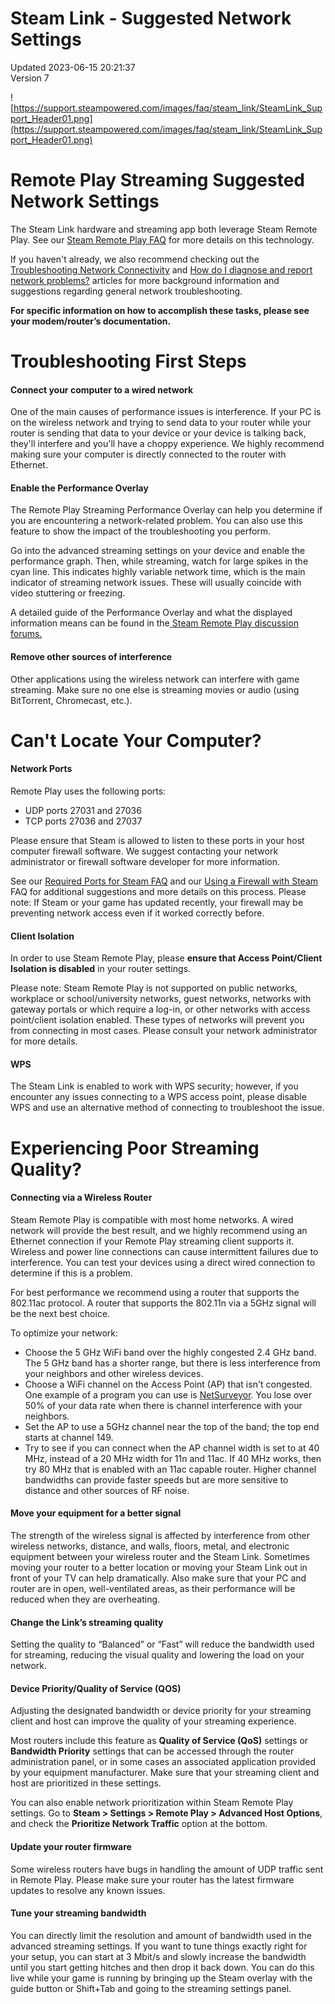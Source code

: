 # Steam Link - Suggested Network Settings
Updated 2023-06-15 20:21:37  
Version 7  

![https://support.steampowered.com/images/faq/steam_link/SteamLink_Support_Header01.png](https://support.steampowered.com/images/faq/steam_link/SteamLink_Support_Header01.png)  
  
# Remote Play Streaming Suggested Network Settings
  
The Steam Link hardware and streaming app both leverage Steam Remote Play. See our [Steam Remote Play FAQ](https://help.steampowered.com/en/faqs/view/0689-74B8-92AC-10F2) for more details on this technology.  
  
If you haven't already, we also recommend checking out the [Troubleshooting Network Connectivity](https://help.steampowered.com/en/faqs/view/669A-2F68-D1D1-A5EC) and [How do I diagnose and report network problems?](https://help.steampowered.com/en/faqs/view/3E5A-CFB6-2269-D6C1) articles for more background information and suggestions regarding general network troubleshooting.  
  
**For specific information on how to accomplish these tasks, please see your modem/router’s documentation.**  
  
  
# Troubleshooting First Steps
 #### Connect your computer to a wired network
One of the main causes of performance issues is interference. If your PC is on the wireless network and trying to send data to your router while your router is sending that data to your device or your device is talking back, they'll interfere and you'll have a choppy experience. We highly recommend making sure your computer is directly connected to the router with Ethernet.  
  
#### Enable the Performance Overlay
The Remote Play Streaming Performance Overlay can help you determine if you are encountering a network-related problem. You can also use this feature to show the impact of the troubleshooting you perform.  
  
Go into the advanced streaming settings on your device and enable the performance graph. Then, while streaming, watch for large spikes in the cyan line. This indicates highly variable network time, which is the main indicator of streaming network issues. These will usually coincide with video stuttering or freezing.  
  
A detailed guide of the Performance Overlay and what the displayed information means can be found in the[ Steam Remote Play discussion forums.](http://steamcommunity.com/groups/homestream/discussions/0/540732889636623310/#c540732889652053359)  
  
#### Remove other sources of interference
Other applications using the wireless network can interfere with game streaming. Make sure no one else is streaming movies or audio (using BitTorrent, Chromecast, etc.).  
  
  
# Can't Locate Your Computer?
  
#### Network Ports
Remote Play uses the following ports:  
* UDP ports 27031 and 27036
* TCP ports 27036 and 27037
  
Please ensure that Steam is allowed to listen to these ports in your host computer firewall software. We suggest contacting your network administrator or firewall software developer for more information.  
  
See our [Required Ports for Steam FAQ](https://help.steampowered.com/en/faqs/view/2EA8-4D75-DA21-31EB) and our [Using a Firewall with Steam](https://help.steampowered.com/en/faqs/view/66C8-4FF1-8470-B666) FAQ for additional suggestions and more details on this process. Please note: If Steam or your game has updated recently, your firewall may be preventing network access even if it worked correctly before.  
  
#### Client Isolation
In order to use Steam Remote Play, please **ensure that Access Point/Client Isolation is disabled** in your router settings.  
  
Please note: Steam Remote Play is not supported on public networks, workplace or school/university networks, guest networks, networks with gateway portals or which require a log-in, or other networks with access point/client isolation enabled. These types of networks will prevent you from connecting in most cases. Please consult your network administrator for more details.  
  
#### WPS
The Steam Link is enabled to work with WPS security; however, if you encounter any issues connecting to a WPS access point, please disable WPS and use an alternative method of connecting to troubleshoot the issue.  
  
  
# Experiencing Poor Streaming Quality?
#### Connecting via a Wireless Router
Steam Remote Play is compatible with most home networks. A wired network will provide the best result, and we highly recommend using an Ethernet connection if your Remote Play streaming client supports it. Wireless and power line connections can cause intermittent failures due to interference. You can test your devices using a direct wired connection to determine if this is a problem.  
  
For best performance we recommend using a router that supports the 802.11ac protocol.  A router that supports the 802.11n via a 5GHz signal will be the next best choice.  
  
To optimize your network:  
* Choose the 5 GHz WiFi band over the highly congested 2.4 GHz band. The 5 GHz band has a shorter range, but there is less interference from your neighbors and other wireless devices.
* Choose a WiFi channel on the Access Point (AP) that isn't congested. One example of a program you can use is [NetSurveyor](http://nutsaboutnets.com/netsurveyor-wifi-scanner/). You lose over 50% of your data rate when there is channel interference with your neighbors.
* Set the AP to use a 5GHz channel near the top of the band; the top end starts at channel 149.
* Try to see if you can connect when the AP channel width is set to at 40 MHz, instead of a 20 MHz width for 11n and 11ac. If 40 MHz works, then try 80 MHz that is enabled with an 11ac capable router. Higher channel bandwidths can provide faster speeds but are more sensitive to distance and other sources of RF noise.
 #### Move your equipment for a better signal
The strength of the wireless signal is affected by interference from other wireless networks, distance, and walls, floors, metal, and electronic equipment between your wireless router and the Steam Link. Sometimes moving your router to a better location or moving your Steam Link out in front of your TV can help dramatically. Also make sure that your PC and router are in open, well-ventilated areas, as their performance will be reduced when they are overheating.  
  
#### Change the Link’s streaming quality
Setting the quality to “Balanced” or “Fast” will reduce the bandwidth used for streaming, reducing the visual quality and lowering the load on your network.  
  
#### Device Priority/Quality of Service (QOS)
Adjusting the designated bandwidth or device priority for your streaming client and host can improve the quality of your streaming experience.  
  
Most routers include this feature as **Quality of Service (QoS)** settings or **Bandwidth Priority** settings that can be accessed through the router administration panel, or in some cases an associated application provided by your equipment manufacturer. Make sure that your streaming client and host are prioritized in these settings.  
  
You can also enable network prioritization within Steam Remote Play settings. Go to **Steam > Settings > Remote Play > Advanced Host Options**, and check the **Prioritize Network Traffic** option at the bottom.  
  
#### Update your router firmware
Some wireless routers have bugs in handling the amount of UDP traffic sent in Remote Play. Please make sure your router has the latest firmware updates to resolve any known issues.  
  
#### Tune your streaming bandwidth
You can directly limit the resolution and amount of bandwidth used in the advanced streaming settings. If you want to tune things exactly right for your setup, you can start at 3 Mbit/s and slowly increase the bandwidth until you start getting hitches and then drop it back down. You can do this live while your game is running by bringing up the Steam overlay with the guide button or Shift+Tab and going to the streaming settings panel.